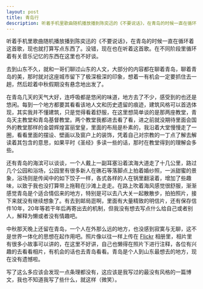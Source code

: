 ```yaml
---
layout: post
title: 青岛行
description: 听着手机里歌曲随机播放播到陈奕迅的《不要说话》，在青岛的时候一直在循环着这首歌，现也就打算写点东西了。没错，现在也在听着这首歌。在不同阶段里循环着有关音乐记忆的东西在这里也不好谈。
---
```


听着手机里歌曲随机播放播到陈奕迅的《不要说话》，在青岛的时候一直在循环着这首歌，现也就打算写点东西了。没错，现在也在听着这首歌。在不同阶段里循环着有关音乐记忆的东西在这里也不好谈。

去到山东不久，就和一哥们聊过山东的人文，大部分的内容都在聊着青岛，聊着青岛的美，那时就对这座城市留下了极深极深的印象，想着一有机会一定要抓住去一趟，然后趁着中秋假期没有悬念地出发了。

在青岛几天的天气大好，连呼吸都是悠闲的味道，地方去了不少，感受到的也还是悠闲。每到一个地方都要其看看该地人文和历史遗留的痕迹，建筑风格可以首选体现，其实我并不懂建筑，只是觉得看着舒服，在这里想简单谈的是那两座教堂，青岛天主教堂和青岛基督教堂。两个教堂我都进去看了看，进之前就没期待里面会国外的教堂那样的金碧辉煌富丽堂皇，里面的布局是朴素的，我沿着大堂慢慢走了一圈，看看里面的摆设、壁画以及窗户上的装饰，凭着自己对宗教的一丁点了解去解读着其包含的意思，如果平时《圣经》多读一些的话，那时在教堂得到的理解会多些。

还有青岛的海滨可以谈谈，一个人戴上一副耳塞沿着滨海大道走了十几公里，路过几个公园和浴场，公园里有很多新人在礁石等落脚点上拍着婚纱照，一派甜蜜的景象，浴场则是传闻中的如下饺子一样，各式各样的人在锅里翻滚着，增加了些趣味，以致于我也没打算带上拖鞋在沙滩上走走。在路上吹着海风感觉很舒服，渐渐感觉青岛是个适合情侣来的地方，特别是可以去八大关一起散散步，拍拍照片，接下来就没有继续想象了。有去到邮局逛啊，里面有大量精致的明信片，还有保存信件10年，20年等若干年后再寄出去的机制，但我没有想去写点什么给自己或者别人，解释为懒或者没有情趣吧。

中秋那天晚上还留在青岛，一个人在外那么远的地方，也没感到寂寞与无聊，这不是世界一体化的思想在起作用吧。照片像以往一样上传在 <a href="https://www.flickr.com/lattespirit/sets" target="_blank">Flickr</a> 相册里，相片里有很多小故事可以讲的，在这里不好讲，自己也懒得在照片下进行注释，各位有兴趣的去看看相片，有机会的话也去青岛看看。青岛是个人到山东最想去的地方，现在没有遗憾啦。

写了这么多应该会发现一点条理都没有，这应该是我写过的最没有风格的一篇博文，我也不知道我写了些什么，就这样（微笑）。